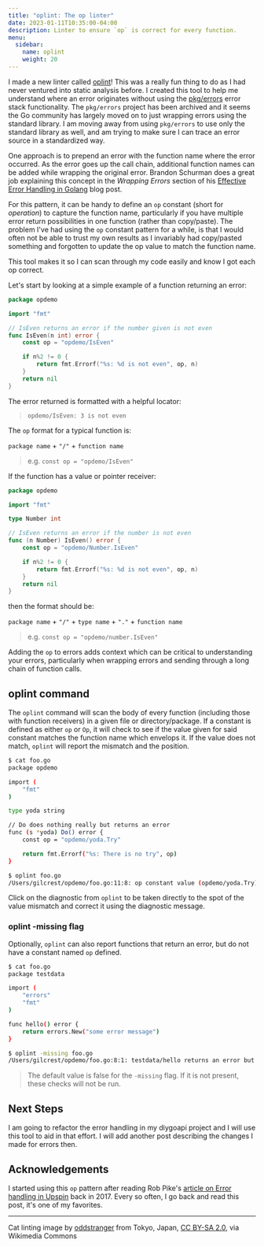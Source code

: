```yaml
---
title: "oplint: The op linter"
date: 2023-01-11T10:35:00-04:00
description: Linter to ensure `op` is correct for every function.
menu:
  sidebar:
    name: oplint
    weight: 20
---
```


I made a new linter called [oplint](https://github.com/gilcrest/oplint)! This was a really fun thing to do as I had never ventured into static analysis before. I created this tool to help me understand where an error originates without using the [pkg/errors](https://github.com/pkg/errors) error stack functionality. The `pkg/errors` project has been archived and it seems the Go community has largely moved on to just wrapping errors using the standard library. I am moving away from using `pkg/errors` to use only the standard library as well, and am trying to make sure I can trace an error source in a standardized way.

One approach is to prepend an error with the function name where the error occurred. As the error goes up the call chain, additional function names can be added while wrapping the original error. Brandon Schurman does a great job explaining this concept in the *Wrapping Errors* section of his [Effective Error Handling in Golang](https://earthly.dev/blog/golang-errors/) blog post.

For this pattern, it can be handy to define an `op` constant (short for *operation*) to capture the function name, particularly if you have multiple error return possibilities in one function (rather than copy/paste). The problem I've had using the `op` constant pattern for a while, is that I would often not be able to trust my own results as I invariably had copy/pasted something and forgotten to update the op value to match the function name.

This tool makes it so I can scan through my code easily and know I got each op correct.

Let's start by looking at a simple example of a function returning an error:

```go
package opdemo

import "fmt"

// IsEven returns an error if the number given is not even
func IsEven(n int) error {
    const op = "opdemo/IsEven"

    if n%2 != 0 {
        return fmt.Errorf("%s: %d is not even", op, n)
    }
    return nil
}
```

The error returned is formatted with a helpful locator:
> `opdemo/IsEven: 3 is not even`

The `op` format for a typical function is:

`package name` + `"/"` + `function name`
> e.g. `const op = "opdemo/IsEven"`

If the function has a value or pointer receiver:

```go
package opdemo

import "fmt"

type Number int

// IsEven returns an error if the number is not even
func (n Number) IsEven() error {
    const op = "opdemo/Number.IsEven"

    if n%2 != 0 {
        return fmt.Errorf("%s: %d is not even", op, n)
    }
    return nil
}
```

then the format should be:

`package name` + `"/"` + `type name` + `"."` + `function name`
> e.g. `const op = "opdemo/number.IsEven"`

Adding the `op` to errors adds context which can be critical to understanding your errors, particularly when wrapping errors and sending through a long chain of function calls.

## oplint command

The `oplint` command will scan the body of every function (including those with function receivers) in a given file or directory/package. If a constant is defined as either `op` or `Op`, it will check to see if the value given for said constant matches the function name which envelops it. If the value does not match, `oplint` will report the mismatch and the position.

```sh
$ cat foo.go
package opdemo

import (
    "fmt"
)

type yoda string

// Do does nothing really but returns an error
func (s *yoda) Do() error {
    const op = "opdemo/yoda.Try"

    return fmt.Errorf("%s: There is no try", op)
}

$ oplint foo.go
/Users/gilcrest/opdemo/foo.go:11:8: op constant value (opdemo/yoda.Try) does not match function name (opdemo/yoda.Do)
```

Click on the diagnostic from `oplint` to be taken directly to the spot of the value mismatch and correct it using the diagnostic message.

### oplint -missing flag

Optionally, `oplint` can also report functions that return an error, but do not have a constant named `op` defined.

```sh
$ cat foo.go
package testdata

import (
    "errors"
    "fmt"
)

func hello() error {
    return errors.New("some error message")
}

$ oplint -missing foo.go
/Users/gilcrest/opdemo/foo.go:8:1: testdata/hello returns an error but does not define an op constant
```

> The default value is false for the `-missing` flag. If it is not present, these checks will not be run.

## Next Steps

I am going to refactor the error handling in my diygoapi project and I will use this tool to aid in that effort. I will add another post describing the changes I made for errors then.

## Acknowledgements

I started using this `op` pattern after reading Rob Pike's [article on Error handling in Upspin](https://commandcenter.blogspot.com/2017/12/error-handling-in-upspin.html) back in 2017. Every so often, I go back and read this post, it's one of my favorites.

-----

Cat linting image by [oddstranger](https://www.flickr.com/people/49863366@N02) from Tokyo, Japan, [CC BY-SA 2.0](https://creativecommons.org/licenses/by-sa/2.0), via Wikimedia Commons
